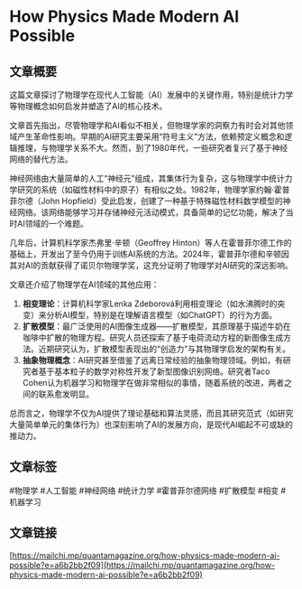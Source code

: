 # How Physics Made Modern AI Possible

## 文章概要

这篇文章探讨了物理学在现代人工智能（AI）发展中的关键作用，特别是统计力学等物理概念如何启发并塑造了AI的核心技术。

文章首先指出，尽管物理学和AI看似不相关，但物理学家的洞察力有时会对其他领域产生革命性影响。早期的AI研究主要采用“符号主义”方法，依赖预定义概念和逻辑推理，与物理学关系不大。然而，到了1980年代，一些研究者复兴了基于神经网络的替代方法。

神经网络由大量简单的人工“神经元”组成，其集体行为复杂，这与物理学中统计力学研究的系统（如磁性材料中的原子）有相似之处。1982年，物理学家约翰·霍普菲尔德（John Hopfield）受此启发，创建了一种基于特殊磁性材料数学模型的神经网络。该网络能够学习并存储神经元活动模式，具备简单的记忆功能，解决了当时AI领域的一个难题。

几年后，计算机科学家杰弗里·辛顿（Geoffrey Hinton）等人在霍普菲尔德工作的基础上，开发出了至今仍用于训练AI系统的方法。2024年，霍普菲尔德和辛顿因其对AI的贡献获得了诺贝尔物理学奖，这充分证明了物理学对AI研究的深远影响。

文章还介绍了物理学在AI领域的其他应用：
1.  **相变理论**：计算机科学家Lenka Zdeborová利用相变理论（如水沸腾时的突变）来分析AI模型，特别是在理解语言模型（如ChatGPT）的行为方面。
2.  **扩散模型**：最广泛使用的AI图像生成器——扩散模型，其原理基于描述牛奶在咖啡中扩散的物理方程。研究人员还探索了基于电荷流动方程的新图像生成方法。近期研究认为，扩散模型表现出的“创造力”与其物理学启发的架构有关。
3.  **抽象物理概念**：AI研究甚至借鉴了远离日常经验的抽象物理领域。例如，有研究者基于基本粒子的数学对称性开发了新型图像识别网络。研究者Taco Cohen认为机器学习和物理学在做非常相似的事情，随着系统的改进，两者之间的联系愈发明显。

总而言之，物理学不仅为AI提供了理论基础和算法灵感，而且其研究范式（如研究大量简单单元的集体行为）也深刻影响了AI的发展方向，是现代AI崛起不可或缺的推动力。

## 文章标签

#物理学 #人工智能 #神经网络 #统计力学 #霍普菲尔德网络 #扩散模型 #相变 #机器学习

## 文章链接

[https://mailchi.mp/quantamagazine.org/how-physics-made-modern-ai-possible?e=a6b2bb2f09](https://mailchi.mp/quantamagazine.org/how-physics-made-modern-ai-possible?e=a6b2bb2f09)